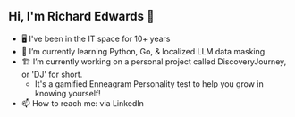 ## Hi, I'm Richard Edwards 👋

- 🖥️ I've been in the IT space for 10+ years
- 🦀 I’m currently learning Python, Go, & localized LLM data masking
- 🏗️ I’m currently working on a personal project called DiscoveryJourney, or 'DJ' for short. 
  - It's a gamified Enneagram Personality test to help you grow in knowing yourself! 
- 📫 How to reach me: via LinkedIn
